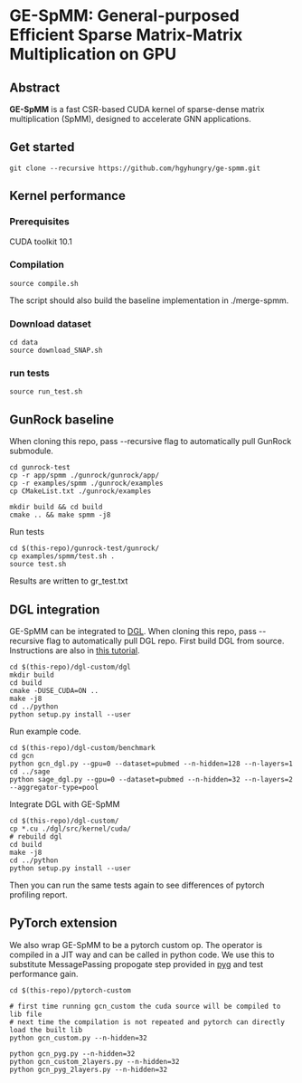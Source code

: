 # GE-SpMM: General-purposed Efficient Sparse Matrix-Matrix Multiplication on GPU

## Abstract
**GE-SpMM** is a fast CSR-based CUDA kernel of sparse-dense matrix multiplication (SpMM), designed to accelerate GNN applications.

## Get started
```
git clone --recursive https://github.com/hgyhungry/ge-spmm.git
```

## Kernel performance

### Prerequisites
CUDA toolkit 10.1

### Compilation
```
source compile.sh
```
The script should also build the baseline implementation in ./merge-spmm. 

### Download dataset
```
cd data
source download_SNAP.sh
```

### run tests
```
source run_test.sh
```

## GunRock baseline
When cloning this repo, pass --recursive flag to automatically pull GunRock submodule.
```
cd gunrock-test
cp -r app/spmm ./gunrock/gunrock/app/
cp -r examples/spmm ./gunrock/examples
cp CMakeList.txt ./gunrock/examples

mkdir build && cd build
cmake .. && make spmm -j8
```

Run tests
``` 
cd $(this-repo)/gunrock-test/gunrock/
cp examples/spmm/test.sh .
source test.sh
```
Results are written to gr_test.txt

## DGL integration
GE-SpMM can be integrated to [DGL](dgl.ai). When cloning this repo, pass --recursive flag to automatically pull DGL repo. First build DGL from source. Instructions are also in [this tutorial](https://docs.dgl.ai/install/index.html#install-from-source).
```
cd $(this-repo)/dgl-custom/dgl
mkdir build
cd build
cmake -DUSE_CUDA=ON ..
make -j8
cd ../python
python setup.py install --user
```
Run example code.
```
cd $(this-repo)/dgl-custom/benchmark
cd gcn
python gcn_dgl.py --gpu=0 --dataset=pubmed --n-hidden=128 --n-layers=1 
cd ../sage
python sage_dgl.py --gpu=0 --dataset=pubmed --n-hidden=32 --n-layers=2 --aggregator-type=pool
```

Integrate DGL with GE-SpMM
```
cd $(this-repo)/dgl-custom/
cp *.cu ./dgl/src/kernel/cuda/
# rebuild dgl
cd build
make -j8
cd ../python
python setup.py install --user
```
Then you can run the same tests again to see differences of pytorch profiling report.

## PyTorch extension
We also wrap GE-SpMM to be a pytorch custom op. The operator is compiled in a JIT way and can be called in python code. We use this to substitute MessagePassing propogate step provided in [pyg](https://github.com/rusty1s/pytorch_geometric) and test performance gain.
```
cd $(this-repo)/pytorch-custom

# first time running gcn_custom the cuda source will be compiled to lib file
# next time the compilation is not repeated and pytorch can directly load the built lib
python gcn_custom.py --n-hidden=32

python gcn_pyg.py --n-hidden=32
python gcn_custom_2layers.py --n-hidden=32
python gcn_pyg_2layers.py --n-hidden=32
```